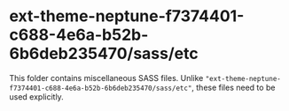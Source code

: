 # ext-theme-neptune-f7374401-c688-4e6a-b52b-6b6deb235470/sass/etc

This folder contains miscellaneous SASS files. Unlike `"ext-theme-neptune-f7374401-c688-4e6a-b52b-6b6deb235470/sass/etc"`, these files
need to be used explicitly.
